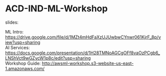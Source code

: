 # ACD-IND-ML-Workshop

slides:

ML Intro: https://drive.google.com/file/d/1MZt4mHdFaXzUJUwbwCYnwr061KjrF_8p/view?usp=sharing \
AI Services: https://docs.google.com/presentation/d/1H28TMNoAGCgOFf8vaOzPCgb6_LNShVct9wGZycW1p8c/edit?usp=sharing \
Workshop Guide: http://awsml-workshop.s3-website-us-east-1.amazonaws.com/

